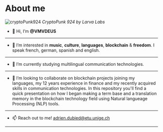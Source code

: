 # About me 
 ![cryptoPunk924](https://github.com/VMVDEUS/VMVDEUS.github.io/blob/main/punk0924.png)
 *CryptoPunk 924 by Larva Labs*

- 👋 Hi, I’m **@VMVDEUS**
---
- 👀 I’m interested in **music**, **culture**, **languages**, **blockchain** & **freedom**. I speak french, german, spanish and english.
---
- 🌱 I’m currently studying multilingual communication technologies.
---
- 💞️ I’m looking to collaborate on blockchain projects joining my languages, my 12 years experience in finance and my recently acquired skills in communication technologies. In this repository you'll find a quick presentation on how I began making a term base and a translation memory in the blockchain technology field using Natural langueage Processing (NLP) tools.
---
- 📫 Reach out to me! [adrien.dubied@etu.unige.ch](adrien.dubied@etu.unige.ch)
---

<!---
VMVDEUS/VMVDEUS is a ✨ special ✨ repository because its `README.md` (this file) appears on your GitHub profile.
You can click the Preview link to take a look at your changes.
--->

